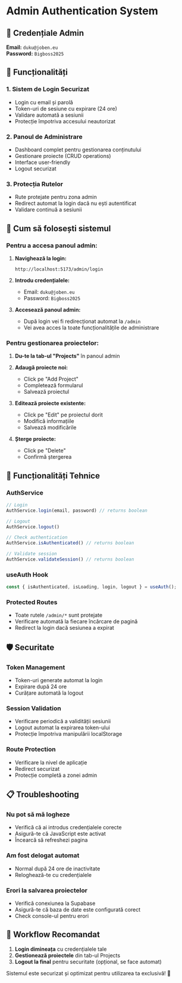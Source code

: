 # Admin Authentication System

## 🔐 Credențiale Admin

**Email:** `duku@joben.eu`  
**Password:** `Bigboss2025`

## 🚀 Funcționalități

### 1. **Sistem de Login Securizat**
- Login cu email și parolă
- Token-uri de sesiune cu expirare (24 ore)
- Validare automată a sesiunii
- Protecție împotriva accesului neautorizat

### 2. **Panoul de Administrare**
- Dashboard complet pentru gestionarea conținutului
- Gestionare proiecte (CRUD operations)
- Interface user-friendly
- Logout securizat

### 3. **Protecția Rutelor**
- Rute protejate pentru zona admin
- Redirect automat la login dacă nu ești autentificat
- Validare continuă a sesiunii

## 📱 Cum să folosești sistemul

### **Pentru a accesa panoul admin:**

1. **Navighează la login:**
   ```
   http://localhost:5173/admin/login
   ```

2. **Introdu credențialele:**
   - Email: `duku@joben.eu`
   - Password: `Bigboss2025`

3. **Accesează panoul admin:**
   - După login vei fi redirecționat automat la `/admin`
   - Vei avea acces la toate funcționalitățile de administrare

### **Pentru gestionarea proiectelor:**

1. **Du-te la tab-ul "Projects"** în panoul admin
2. **Adaugă proiecte noi:**
   - Click pe "Add Project"
   - Completează formularul
   - Salvează proiectul

3. **Editează proiecte existente:**
   - Click pe "Edit" pe proiectul dorit
   - Modifică informațiile
   - Salvează modificările

4. **Șterge proiecte:**
   - Click pe "Delete" 
   - Confirmă ștergerea

## 🔧 Funcționalități Tehnice

### **AuthService**
```typescript
// Login
AuthService.login(email, password) // returns boolean

// Logout
AuthService.logout()

// Check authentication
AuthService.isAuthenticated() // returns boolean

// Validate session
AuthService.validateSession() // returns boolean
```

### **useAuth Hook**
```typescript
const { isAuthenticated, isLoading, login, logout } = useAuth();
```

### **Protected Routes**
- Toate rutele `/admin/*` sunt protejate
- Verificare automată la fiecare încărcare de pagină
- Redirect la login dacă sesiunea a expirat

## 🛡️ Securitate

### **Token Management**
- Token-uri generate automat la login
- Expirare după 24 ore
- Curățare automată la logout

### **Session Validation**
- Verificare periodică a validității sesiunii
- Logout automat la expirarea token-ului
- Protecție împotriva manipulării localStorage

### **Route Protection**
- Verificare la nivel de aplicație
- Redirect securizat
- Protecție completă a zonei admin

## 📋 Troubleshooting

### **Nu pot să mă logheze**
- Verifică că ai introdus credențialele corecte
- Asigură-te că JavaScript este activat
- Încearcă să refreshezi pagina

### **Am fost delogat automat**
- Normal după 24 ore de inactivitate
- Reloghează-te cu credențialele

### **Erori la salvarea proiectelor**
- Verifică conexiunea la Supabase
- Asigură-te că baza de date este configurată corect
- Check console-ul pentru erori

## 🔄 Workflow Recomandat

1. **Login dimineața** cu credențialele tale
2. **Gestionează proiectele** din tab-ul Projects
3. **Logout la final** pentru securitate (opțional, se face automat)

Sistemul este securizat și optimizat pentru utilizarea ta exclusivă! 🎉